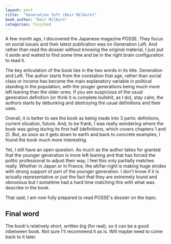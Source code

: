 ```yaml
---
layout: post
title:  "Generation left (Keir Milburn)"
book_author: "Keir Milburn"
categories: finished
---
```


A few month ago, I discovered the Japanese magazine POSSE. They focus on social issues and their latest publication was on Generation Left. And rather than read the dossier without knowing the original material, I just put it aside and waited to find some time and be in the right brain configuration to read it.

The key articulation of the book lies in the two words in its title. Generation and Left. The author starts from the constation that age, rather than social class or income has become the main explanatory variable in political standing in the population, with the youger generations being much more left leaning than the older ones. If you are suspicious of the usual generation definition (or think it is complete bullshit, as I do), stay calm, the authors starts by debunking and destroying the usual definitions and their uses.

Overall, it is better to see the book as being made into 3 parts: defintions, current situation, future. And, to be frank, I was really wondering where the book was going during its first half (definitions, which covers chapters 1 and 2). But, as soon as it gets down to earth and back to concrete examples, I found the book much more interesting.

Yet, I still have an open question. As much as the author takes for granted that the younger generation is more left leaning and that has forced the politic professional to adjust their way, I feel this only partially matches really. Whether in Japan or in France, the alt/far-right is making huge strides with strong support of part of the younger generation. I don't know if it is actually representative or just the fact that they are extremely lound and obnoxious but I sometime had a hard time matching this with what was describe in the book.

That said, I am now fully prepared to read POSSE's dossier on the topic.

## Final word

The book's relatively short, written big (for real), so it can be a good inbetween book. Not sure I'll recommend it as is. Will maybe need to come back to it later.